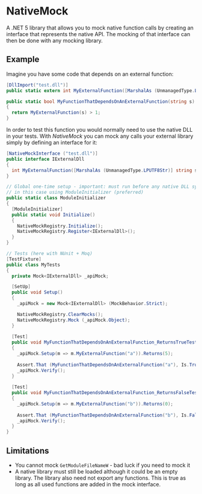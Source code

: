# NativeMock

A .NET 5 library that allows you to mock native function calls by creating an interface that represents the native API. The mocking of that interface can then be done with any mocking library.

## Example

Imagine you have some code that depends on an external function:

```c#
[DllImport("test.dll")]
public static extern int MyExternalFunction([MarshalAs (UnmanagedType.LPUTF8Str)] string s);

public static bool MyFunctionThatDependsOnAnExternalFunction(string s)
{
  return MyExternalFunction(s) > 1;
}
```

In order to test this function you would normally need to use the native DLL in your tests. With *NativeMock* you can mock any calls your external library simply by defining an interface for it:

```c#
[NativeMockInterface ("test.dll")]
public interface IExternalDll
{
  int MyExternalFunction([MarshalAs (UnmanagedType.LPUTF8Str)] string s); // Must match signature with the imported function
}

// Global one-time setup - important: must run before any native DLL symbol is resolved
// in this case using ModuleInitializer (preferred)
public static class ModuleInitializer
{
  [ModuleInitializer]
  public static void Initialize()
  {
    NativeMockRegistry.Initialize();
    NativeMockRegistry.Register<IExternalDll>();
  }
}

// Tests (here with NUnit + Moq)
[TestFixture]
public class MyTests
{
  private Mock<IExternalDll> _apiMock;

  [SetUp]
  public void Setup()
  {
    _apiMock = new Mock<IExternalDll> (MockBehavior.Strict);

    NativeMockRegistry.ClearMocks();
    NativeMockRegistry.Mock (_apiMock.Object);
  }
  
  [Test]
  public void MyFunctionThatDependsOnAnExternalFunction_ReturnsTrueTest()
  {
    _apiMock.Setup(m => m.MyExternalFunction("a")).Returns(5);
      
    Assert.That (MyFunctionThatDependsOnAnExternalFunction("a"), Is.True);
    _apiMock.Verify();
  }
    
  [Test]
  public void MyFunctionThatDependsOnAnExternalFunction_ReturnsFalseTest()
  {
    _apiMock.Setup(m => m.MyExternalFunction("b")).Returns(0);
      
    Assert.That (MyFunctionThatDependsOnAnExternalFunction("b"), Is.False);
    _apiMock.Verify();
  }
}

```

## Limitations

- You cannot mock `GetModuleFileNameW` - bad luck if you need to mock it
- A native library must still be loaded although it could be an empty library. The library also need not export any functions. This is true as long as all used functions are added in the mock interface.